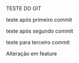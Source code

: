 TESTE DO GIT

teste após primeiro commit

teste após segundo commit

teste para terceiro commit

Alteração em feature
